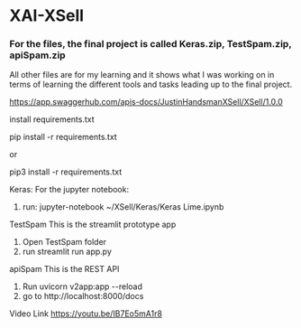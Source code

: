 # XAI-XSell

### For the files, the final project is called Keras.zip, TestSpam.zip, apiSpam.zip
All other files are for my learning and it shows what I was working on in terms of learning the different tools and tasks leading up to the final project.

https://app.swaggerhub.com/apis-docs/JustinHandsmanXSell/XSell/1.0.0


install requirements.txt

pip install -r requirements.txt

or

pip3 install -r requirements.txt

Keras:
For the jupyter notebook:
1) run:
  jupyter-notebook  ~/XSell/Keras/Keras Lime.ipynb
  
TestSpam
This is the streamlit prototype app
1) Open TestSpam folder
2) run
  streamlit run app.py
  
  
apiSpam
This is the REST API
1) Run uvicorn v2app:app --reload
2) go to http://localhost:8000/docs


Video Link
https://youtu.be/IB7Eo5mA1r8





